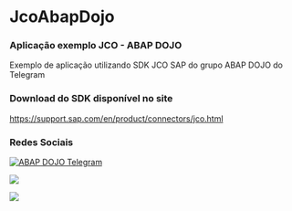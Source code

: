 # JcoAbapDojo
### Aplicação exemplo JCO - ABAP DOJO
Exemplo de aplicação utilizando SDK JCO SAP do grupo ABAP DOJO do Telegram

### Download do SDK disponível no site
https://support.sap.com/en/product/connectors/jco.html

### Redes Sociais

[![ABAP DOJO Telegram](https://img.shields.io/badge/-Telegram-61DAFB?logo=telegram)](https://t.me/abap_dojo)

[<img src="https://img.shields.io/badge/linkedin-%230077B5.svg?&style=for-the-badge&logo=linkedin&logoColor=white" />](https://www.linkedin.com/in/rafaelvalim/)

[<img src = "https://img.shields.io/badge/facebook-%231877F2.svg?&style=for-the-badge&logo=facebook&logoColor=white">](https://www.facebook.com/rafael.valim)
